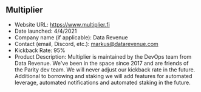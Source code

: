 ## Multiplier
- Website URL: https://www.multiplier.fi
- Date launched: 4/4/2021
- Company name (if applicable): Data Revenue
- Contact (email, Discord, etc.): markus@datarevenue.com
- Kickback Rate: 95%
- Product Description: Multiplier is maintained by the DevOps team from Data Revenue. We've been in the space since 2017 and are friends of the Parity dev team. We will never adjust our kickback rate in the future. Additional to borrowing and staking we will add features for automated leverage, automated notifications and automated staking in the future.
